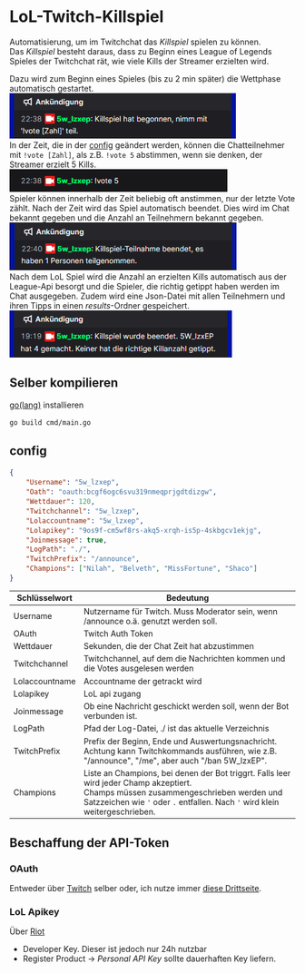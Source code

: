 # LoL-Twitch-Killspiel

Automatisierung, um im Twitchchat das *Killspiel* spielen zu können.  
Das *Killspiel* besteht daraus, dass zu Beginn eines League of Legends Spieles der Twitchchat rät, wie viele Kills der Streamer erzielten wird.  
  
Dazu wird zum Beginn eines Spieles (bis zu 2 min später) die Wettphase automatisch gestartet.
![Beispiel Beginn vom Spiel](img/Beginn.png)  
In der Zeit, die in der [config](#config) geändert werden, können die Chatteilnehmer mit ` !vote [Zahl] `, als z.B. `!vote 5` abstimmen, wenn sie denken, der Streamer erzielt 5 Kills.  
![Beispiel !vote](img/vote%20example.png)  
Spieler können innerhalb der Zeit beliebig oft anstimmen, nur der letzte Vote zählt. Nach der Zeit wird das Spiel automatisch beendet. Dies wird im Chat bekannt gegeben und die Anzahl an Teilnehmern bekannt gegeben.  
![](img/Ende%20Wettphase.png)  
Nach dem LoL Spiel wird die Anzahl an erzielten Kills automatisch aus der League-Api besorgt und die Spieler, die richtig getippt haben werden im Chat ausgegeben. Zudem wird eine Json-Datei mit allen Teilnehmern und ihren Tipps in einen *results*-Ordner gespeichert.  
![Beispiel Ende](img/Ende.png)

## Selber kompilieren

[go(lang)](https://go.dev/dl/) installieren

```bash
go build cmd/main.go
```

## config

```json
{
    "Username": "5w_lzxep", 
    "Oath": "oauth:bcgf6ogc6svu319nmeqprjgdtdizgw", 
    "Wettdauer": 120, 
    "Twitchchannel": "5w_lzxep", 
    "Lolaccountname": "5w_lzxep", 
    "Lolapikey": "9os9f-cm5wf8rs-akq5-xrqh-is5p-4skbgcv1ekjg", 
    "Joinmessage": true, 
    "LogPath": "./", 
    "TwitchPrefix": "/announce",
    "Champions": ["Nilah", "Belveth", "MissFortune", "Shaco"]
}
```

| Schlüsselwort  | Bedeutung                                                                                                                                                                                                                 |
|----------------|---------------------------------------------------------------------------------------------------------------------------------------------------------------------------------------------------------------------------|
| Username       | Nutzername für Twitch. Muss Moderator sein, wenn /announce o.ä. genutzt werden soll.                                                                                                                                      |
| OAuth          | Twitch Auth Token                                                                                                                                                                                                         |
| Wettdauer      | Sekunden, die der Chat Zeit hat abzustimmen                                                                                                                                                                               |
| Twitchchannel  | Twitchchannel, auf dem die Nachrichten kommen und die Votes ausgelesen werden                                                                                                                                             |
| Lolaccountname | Accountname der getrackt wird                                                                                                                                                                                             |
| Lolapikey      | LoL api zugang                                                                                                                                                                                                            |
| Joinmessage    | Ob eine Nachricht geschickt werden soll, wenn der Bot verbunden ist.                                                                                                                                                      |
| LogPath        | Pfad der Log-Datei, ./ ist das aktuelle Verzeichnis                                                                                                                                                                       |
| TwitchPrefix   | Prefix der Beginn, Ende und Auswertungsnachricht. Achtung kann Twitchkommands ausführen, wie z.B. "/announce", "/me", aber auch "/ban 5W_lzxEP".                                                                          |
| Champions      | Liste an Champions, bei denen der Bot triggrt. Falls leer wird jeder Champ akzeptiert.<br/> Champs müssen zusammengeschrieben werden und Satzzeichen wie `'`  oder `.` entfallen. Nach `'` wird klein weitergeschrieben.  |

## Beschaffung der API-Token

### OAuth

Entweder über [Twitch](https://dev.twitch.tv/docs/authentication/getting-tokens-oauth/) selber oder, ich nutze immer [diese Drittseite](https://twitchapps.com/tmi/).

### LoL Apikey

Über [Riot](https://developer.riotgames.com/)
- Developer Key. Dieser ist jedoch nur 24h nutzbar
- Register Product &rarr; *Personal API Key* sollte dauerhaften Key liefern. 